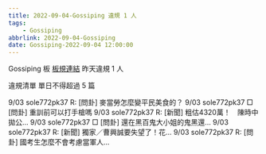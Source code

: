 ```yaml
---
title: 2022-09-04-Gossiping 違規 1 人
tags:
    - Gossiping
abbrlink: 2022-09-04-Gossiping
date: Gossiping-2022-09-04 12:00:00
---
```

Gossiping 板 [板規連結](https://www.ptt.cc/bbs/Gossiping/M.1637425085.A.07D.html)
昨天違規 1 人
<!-- more -->

違規清單
單日不得超過 5 篇

9/03 sole772pk37 R: [問卦] 麥當勞怎麼變平民美食的？
9/03 sole772pk37 □ [問卦] 重訓前可以打手槍嗎
9/03 sole772pk37 R: [新聞] 粗估4320萬！　陳時中拋公…
9/03 sole772pk37 □ [問卦] 還在黑百鬼大小姐的鬼黑還…
9/03 sole772pk37 R: [新聞] 獨家／曹興誠要失望了！花…
9/03 sole772pk37 R: [問卦] 國考生怎麼不會考慮當軍人…
